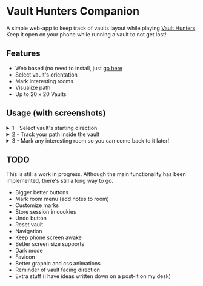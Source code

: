 # Vault Hunters Companion
A simple web-app to keep track of vaults layout while playing [Vault Hunters](https://vaulthunters.gg/).
Keep it open on your phone while running a vault to not get lost!

## Features
- Web based (no need to install, just [go here](https://main--harmonious-cactus-5342b3.netlify.app/)
- Select vault's orientation
- Mark interesting rooms
- Visualize path
- Up to 20 x 20 Vaults

## Usage (with screenshots)
<details>
  <summary>
     1 - Select vault's starting direction
  </summary>
  
  ![immagine](https://github.com/CanobbioE/vault-hunters-companion/assets/5831535/c387ced1-cac6-43d4-b671-cda5fbc5dc5a)
  
</details>

<details>
  <summary>
     2 - Track your path inside the vault
  </summary>

  ![immagine](https://github.com/CanobbioE/vault-hunters-companion/assets/5831535/dbf439ba-96be-4358-b875-a9256f3fa00d)

</details>


<details>
  <summary>
     3 - Mark any interesting room so you can come back to it later!
  </summary>
  
![immagine](https://github.com/CanobbioE/vault-hunters-companion/assets/5831535/c6e07adb-0151-43b0-948c-00b3c56c6837)

</details>


## TODO
This is still a work in progress. Although the main functionality has been implemented, there's still a long way to go.
- Bigger better buttons
- Mark room menu (add notes to room)
- Customize marks
- Store session in cookies
- Undo button
- Reset vault
- Navigation
- Keep phone screen awake
- Better screen size supports
- Dark mode
- Favicon
- Better graphic and css animations
- Reminder of vault facing direction
- Extra stuff (i have ideas written down on a post-it on my desk)
